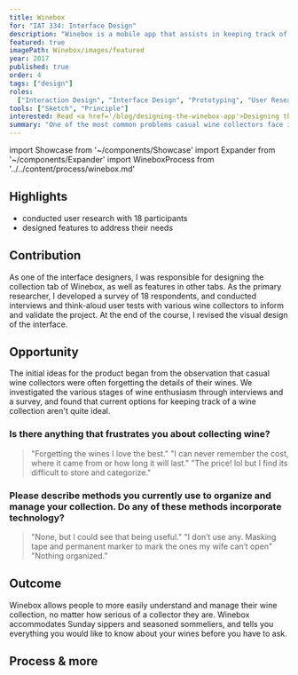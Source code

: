 ```yaml
---
title: Winebox
for: "IAT 334: Interface Design"
description: "Winebox is a mobile app that assists in keeping track of a personal wine collection."
featured: true
imagePath: Winebox/images/featured
year: 2017
published: true
order: 4
tags: ["design"]
roles:
  ["Interaction Design", "Interface Design", "Prototyping", "User Research"]
tools: ["Sketch", "Principle"]
interested: Read <a href='/blog/designing-the-winebox-app'>Designing the Winebox app</a>
summary: "One of the most common problems casual wine collectors face is keeping track of their favourite wines and wineries. Since many collectors are only moderately interested, many aren't invested enough to spend time on organization, but later forget the details of wines they enjoyed. After observing these problems across several adult couples, we decided to design a digital solution during an interface design course at SFU."
---
```


import Showcase from '~/components/Showcase'
import Expander from '~/components/Expander'
import WineboxProcess from '../../content/process/winebox.md'

## Highlights

- conducted user research with 18 participants
- designed features to address their needs

## Contribution

As one of the interface designers, I was responsible for designing the collection tab of Winebox, as well as features in other tabs. As the primary researcher, I developed a survey of 18 respondents, and conducted interviews and think-aloud user tests with various wine collectors to inform and validate the project. At the end of the course, I revised the visual design of the interface.

## Opportunity

The initial ideas for the product began from the observation that casual wine collectors were often forgetting the details of their wines. We investigated the various stages of wine enthusiasm through interviews and a survey, and found that current options for keeping track of a wine collection aren't quite ideal.

### Is there anything that frustrates you about collecting wine?

> "Forgetting the wines I love the best."
> "I can never remember the cost, where it came from or how long it will last."
> "The price! lol but I find its difficult to store and categorize."

### Please describe methods you currently use to organize and manage your collection. Do any of these methods incorporate technology?

> "None, but I could see that being useful."
> "I don’t use any. Masking tape and permanent marker to mark the ones my wife can’t open"
> "Nothing organized."

## Outcome

Winebox allows people to more easily understand and manage their wine collection, no matter how serious of a collector they are. Winebox accommodates Sunday sippers and seasoned sommeliers, and tells you everything you would like to know about your wines before you have to ask.

<Showcase
  path="Winebox/videos/collection"
  type="video"
  source="cloudinary"
  orientation="media-left"
  content="The collection screen gives an overview of the collection at a glance, and organizes wines into smart categories"
/>

<Showcase
  path="Winebox/videos/add_wine"
  type="video"
  source="cloudinary"
  orientation="media-right"
  content="Wines can be added by scanning a barcode, or manually entering information"
/>

<Showcase
  path="Winebox/videos/share"
  type="video"
  source="cloudinary"
  orientation="media-left"
  content="History items can be shared with friends to recommend a great bottle"
/>

## Process & more

<Expander>
  <WineboxProcess />
</Expander>